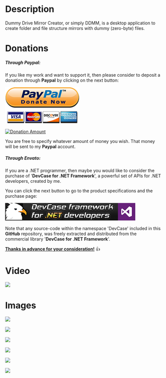 # Description

Dummy Drive Mirror Creator, or simply DDMM, is a desktop application to create folder and file structure mirrors with dummy (zero-byte) files. 

# **Donations**

##### Through Paypal:
If you like my work and want to support it, then please consider to deposit a donation through **Paypal** by clicking on the next button:

[![Donation Account](Images/Paypal.png)](https://www.paypal.com/cgi-bin/webscr?cmd=_s-xclick&hosted_button_id=E4RQEV6YF5NZY)

[![Donation Amount](https://img.shields.io/badge/Current%20donations-0%24-red.svg)](https://www.paypal.com/cgi-bin/webscr?cmd=_s-xclick&hosted_button_id=E4RQEV6YF5NZY)

You are free to specify whatever amount of money you wish. That money will be sent to my **Paypal** account.

##### Through Envato:
If you are a .NET programmer, then maybe you would like to consider the purchase of 
'**DevCase for .NET Framework**', a powerful set of APIs for .NET developers, created by me. 

You can click the next button to go to the product specifications and the purchase page:

[![DevCase for .NET Framework](Images/DevCase%20Banner.png)](https://codecanyon.net/item/elektrokit-class-library-for-net/19260282)

Note that any source-code within the namespace 'DevCase' included in this **GitHub** repository, was freely extracted and distributed from the commercial library '**DevCase for .NET Framework**'.

<u>**Thanks in advance for your consideration!**</u> :thumbsup:


# Video

[![](https://img.youtube.com/vi/EE-HEPyt5tA/0.jpg)](https://www.youtube.com/watch?v=EE-HEPyt5tA)

# Images

![](https://i.imgur.com/0EWL0Ec.png)

![](https://i.imgur.com/GeYMnov.png)

![](https://i.imgur.com/elHAiDi.png)

![](https://i.imgur.com/0xpSIkC.png)

![](https://i.imgur.com/S947FjJ.png)

![](https://i.imgur.com/TUe6mQL.png)
